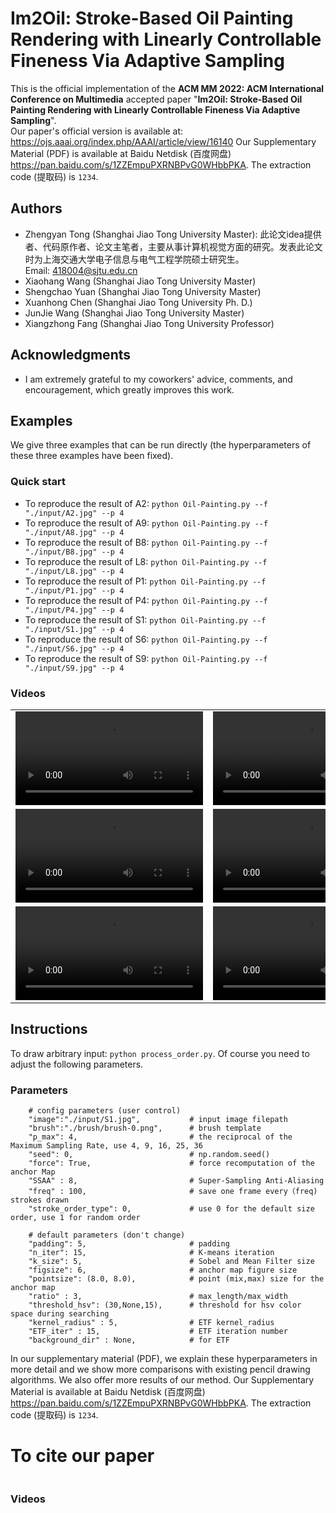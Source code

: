 # Im2Oil: Stroke-Based Oil Painting Rendering with Linearly Controllable Fineness Via Adaptive Sampling
This is the official implementation of the **ACM MM 2022: ACM International Conference on Multimedia** accepted paper "**Im2Oil: Stroke-Based Oil Painting Rendering with Linearly Controllable Fineness Via Adaptive Sampling**".   
Our paper's official version is available at: https://ojs.aaai.org/index.php/AAAI/article/view/16140 
Our Supplementary Material (PDF) is available at Baidu Netdisk (百度网盘) https://pan.baidu.com/s/1ZZEmpuPXRNBPvG0WHbbPKA. The extraction code (提取码) is `1234`.  
## Authors
- Zhengyan Tong (Shanghai Jiao Tong University Master): 此论文idea提供者、代码原作者、论文主笔者，主要从事计算机视觉方面的研究。发表此论文时为上海交通大学电子信息与电气工程学院硕士研究生。  
Email: 418004@sjtu.edu.cn
- Xiaohang Wang (Shanghai Jiao Tong University Master)
- Shengchao Yuan (Shanghai Jiao Tong University Master)
- Xuanhong Chen (Shanghai Jiao Tong University Ph. D.)  
- JunJie Wang (Shanghai Jiao Tong University Master)
- Xiangzhong Fang (Shanghai Jiao Tong University Professor)
## Acknowledgments
- I am extremely grateful to my coworkers' advice, comments, and encouragement, which greatly improves this work. 
## Examples
We give three examples that can be run directly (the hyperparameters of these three examples have been fixed).  
### Quick start
- To reproduce the result of A2: `python Oil-Painting.py --f "./input/A2.jpg" --p 4`
- To reproduce the result of A9: `python Oil-Painting.py --f "./input/A8.jpg" --p 4`
- To reproduce the result of B8: `python Oil-Painting.py --f "./input/B8.jpg" --p 4`
- To reproduce the result of L8: `python Oil-Painting.py --f "./input/L8.jpg" --p 4`
- To reproduce the result of P1: `python Oil-Painting.py --f "./input/P1.jpg" --p 4`
- To reproduce the result of P4: `python Oil-Painting.py --f "./input/P4.jpg" --p 4`
- To reproduce the result of S1: `python Oil-Painting.py --f "./input/S1.jpg" --p 4`
- To reproduce the result of S6: `python Oil-Painting.py --f "./input/S6.jpg" --p 4`
- To reproduce the result of S9: `python Oil-Painting.py --f "./input/S9.jpg" --p 4`
### Videos
| | | |
| --- | --- | --- |
| <video src="https://user-images.githubusercontent.com/47803475/192312722-7841b5e6-b836-4b23-b63d-56f9b907a9f8.mp4" controls="controls"></video> | <video src="https://user-images.githubusercontent.com/47803475/192313223-1094902c-a565-43bb-9d35-156c709f6ff8.mp4" controls="controls"></video> | <video src="https://user-images.githubusercontent.com/47803475/192313388-49aa915a-3e18-4010-9af3-380a78f9a65f.mp4" controls="controls"></video> |
| <video src="https://user-images.githubusercontent.com/47803475/192313447-0190f4fd-9a8e-40d1-9a6b-91d0c368abd9.mp4" controls="controls"></video> | <video src="https://user-images.githubusercontent.com/47803475/192313506-c436fb69-f902-4a13-8965-dd6f68334281.mp4" controls="controls"></video> | <video src="https://user-images.githubusercontent.com/47803475/192313540-55c79205-025e-456e-9f21-7ac33a23ccf3.mp4" controls="controls"></video> |
| <video src="https://user-images.githubusercontent.com/47803475/192313571-7def236a-b2f2-4749-a8a6-564fd0c21f00.mp4" controls="controls"></video> | <video src="https://user-images.githubusercontent.com/47803475/192313593-27c6075b-1a9c-42b9-8743-58cebd3cbbf2.mp4" controls="controls"></video> | <video src="https://user-images.githubusercontent.com/47803475/192313613-e6355f5d-1ffb-4ae2-8fee-9e6e8125e1e7.mp4" controls="controls"></video> |


## Instructions
To draw arbitrary input: `python process_order.py`. Of course you need to adjust the following parameters.
### Parameters
        # config parameters (user control)
        "image":"./input/S1.jpg",           # input image filepath
        "brush":"./brush/brush-0.png",      # brush template
        "p_max": 4,                         # the reciprocal of the Maximum Sampling Rate, use 4, 9, 16, 25, 36
        "seed": 0,                          # np.random.seed()
        "force": True,                      # force recomputation of the anchor Map
        "SSAA" : 8,                         # Super-Sampling Anti-Aliasing                    
        "freq" : 100,                       # save one frame every（freq) strokes drawn
        "stroke_order_type": 0,             # use 0 for the default size order, use 1 for random order

        # default parameters (don't change)
        "padding": 5,                       # padding
        "n_iter": 15,                       # K-means iteration
        "k_size": 5,                        # Sobel and Mean Filter size
        "figsize": 6,                       # anchor map figure size
        "pointsize": (8.0, 8.0),            # point (mix,max) size for the anchor map
        "ratio" : 3,                        # max_length/max_width     
        "threshold_hsv": (30,None,15),      # threshold for hsv color space during searching
        "kernel_radius" : 5,                # ETF kernel_radius
        "ETF_iter" : 15,                    # ETF iteration number
        "background_dir" : None,            # for ETF 

In our supplementary material (PDF), we explain these hyperparameters in more detail and we show more comparisons with existing pencil drawing algorithms. We also offer more
results of our method. Our Supplementary Material is available at Baidu Netdisk (百度网盘) https://pan.baidu.com/s/1ZZEmpuPXRNBPvG0WHbbPKA. The extraction code (提取码) is `1234`.

# To cite our paper
```

```

### Videos






